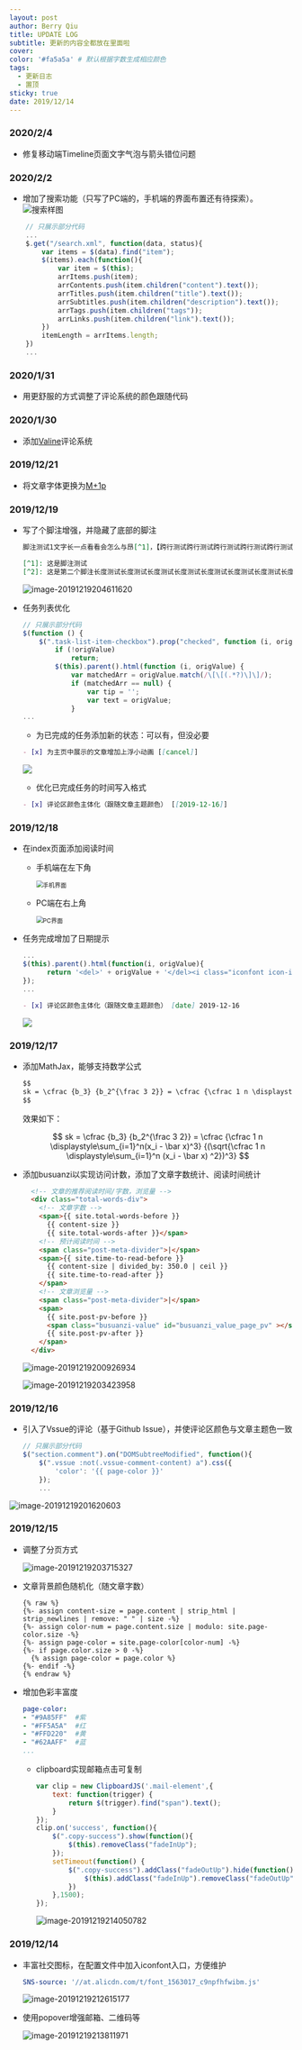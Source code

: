 ```yaml
---
layout: post
author: Berry Qiu
title: UPDATE LOG
subtitle: 更新的内容全都放在里面啦
cover: 
color: '#fa5a5a' # 默认根据字数生成相应颜色
tags: 
  - 更新日志
  - 置顶
sticky: true
date: 2019/12/14
---
```


### 2020/2/4

- 修复移动端Timeline页面文字气泡与箭头错位问题

### 2020/2/2

- 增加了搜索功能（只写了PC端的，手机端的界面布置还有待探索）。
![搜索样图](https://i.loli.net/2020/02/02/pzesvIacxF9wEMN.png)

```javascript
    // 只展示部分代码
    ...
    $.get("/search.xml", function(data, status){
        var items = $(data).find("item");
        $(items).each(function(){
            var item = $(this);
            arrItems.push(item);
            arrContents.push(item.children("content").text());
            arrTitles.push(item.children("title").text());
            arrSubtitles.push(item.children("description").text());
            arrTags.push(item.children("tags"));
            arrLinks.push(item.children("link").text());
        })
        itemLength = arrItems.length;
    })
    ...
```

### 2020/1/31

- 用更舒服的方式调整了评论系统的颜色跟随代码

### 2020/1/30

- 添加[Valine](https://valine.js.org/)评论系统

### 2019/12/21

- 将文章字体更换为[M+1p](http://mplus-fonts.osdn.jp/about-en.html)

### 2019/12/19

- 写了个脚注增强，并隐藏了底部的脚注

  ```markdown
  脚注测试1文字长一点看看会怎么与昂[^1]，【跨行测试跨行测试跨行测试跨行测试跨行测试跨行测试跨行测试跨行测试跨行测试跨行测试跨行测试跨行测试跨行测试跨行测试】一个段落多处脚注测试2[^2]
  
  [^1]: 这是脚注测试
  [^2]: 这是第二个脚注长度测试长度测试长度测试长度测试长度测试长度测试长度测试长度测试长度测试长度测试长度测试长度测试长度测试长度测试
  ```
  
  ![image-20191219204611620](\assets\images\blogImages\image-20191219204611620.png)
  
- 任务列表优化

  ```javascript
  // 只展示部分代码
  $(function () {
      $(".task-list-item-checkbox").prop("checked", function (i, origValue) {
          if (!origValue)
              return;
          $(this).parent().html(function (i, origValue) {
              var matchedArr = origValue.match(/\[\[(.*?)\]\]/);
              if (matchedArr == null) {
                  var tip = '';
                  var text = origValue;
              }
  ...
  ```

  - 为已完成的任务添加新的状态：可以有，但没必要

  ```markdown
  - [x] 为主页中展示的文章增加上浮小动画 [[cancel]]
  ```

  ![](/assets/images/blogImages/更新汇报1.png)
  - 优化已完成任务的时间写入格式

  ```markdown
  - [x] 评论区颜色主体化（跟随文章主题颜色） [[2019-12-16]] 
  ```

### 2019/12/18

- 在index页面添加阅读时间	

  - 手机端在左下角

    <img src="/assets/images/blogImages/更新汇报2.png" alt="手机界面" style="zoom:75%;" />

  - PC端在右上角

    <img src="/assets/images/blogImages/更新汇报3.png" alt="PC界面" style="zoom:75%;" />

- 任务完成增加了日期提示

  ```javascript
  ...
  $(this).parent().html(function(i, origValue){
        return '<del>' + origValue + '</del><i class="iconfont icon-icon2 finished-task"></i>'+ $(this).children("[type=hidden]").val();
  });
  ...
  ```

  ```markdown
  - [x] 评论区颜色主体化（跟随文章主题颜色） [date] 2019-12-16
  ```

  

  ![](/assets/images/blogImages/195550.png)

### 2019/12/17

- 添加MathJax，能够支持数学公式

  ```markdown
  $$
  sk = \cfrac {b_3} {b_2^{\frac 3 2}} = \cfrac {\cfrac 1 n \displaystyle\sum_{i=1}^n(x_i - \bar x)^3} {(\sqrt{\cfrac 1 n \displaystyle\sum_{i=1}^n (x_i - \bar x) ^2})^3}
  $$
  ```

  效果如下：

  $$
  sk = \cfrac {b_3} {b_2^{\frac 3 2}} = \cfrac {\cfrac 1 n \displaystyle\sum_{i=1}^n(x_i - \bar x)^3} {(\sqrt{\cfrac 1 n \displaystyle\sum_{i=1}^n (x_i - \bar x) ^2})^3}
  $$


- 添加busuanzi以实现访问计数，添加了文章字数统计、阅读时间统计

  ```html
    <!-- 文章的推荐阅读时间/字数，浏览量 -->
    <div class="total-words-div">
      <!-- 文章字数 -->
      <span>{{ site.total-words-before }}
        {{ content-size }}
        {{ site.total-words-after }}</span>
      <!-- 预计阅读时间 -->
      <span class="post-meta-divider">|</span>
      <span>{{ site.time-to-read-before }}
        {{ content-size | divided_by: 350.0 | ceil }} 
        {{ site.time-to-read-after }}
      </span>
      <!-- 文章浏览量 -->
      <span class="post-meta-divider">|</span>
      <span>
        {{ site.post-pv-before }}
        <span class="busuanzi-value" id="busuanzi_value_page_pv" ></span>
        {{ site.post-pv-after }}
      </span>  
    </div>
  ```

  ![image-20191219200926934](\assets\images\blogImages\image-20191219200926934.png)

  ![image-20191219203423958](\assets\images\blogImages\image-20191219203423958.png)

### 2019/12/16

- 引入了Vssue的评论（基于Github Issue），并使评论区颜色与文章主题色一致

  ```javascript
  // 只展示部分代码
  $("section.comment").on("DOMSubtreeModified", function(){
      $(".vssue :not(.vssue-comment-content) a").css({
          'color': '{{ page-color }}'
      });
      ...
  ```

![image-20191219201620603](\assets\images\blogImages\image-20191219201620603.png)

### 2019/12/15

- 调整了分页方式

  ![image-20191219203715327](\assets\images\blogImages\image-20191219203715327.png)

- 文章背景颜色随机化（随文章字数）

  ```
  {% raw %}
  {%- assign content-size = page.content | strip_html | strip_newlines | remove: " " | size -%}
  {%- assign color-num = page.content.size | modulo: site.page-color.size -%}
  {%- assign page-color = site.page-color[color-num] -%}
  {%- if page.color.size > 0 -%}
    {% assign page-color = page.color %}
  {%- endif -%}
  {% endraw %}
  ```


- 增加色彩丰富度

  ```yaml
  page-color: 
  - "#9A85FF"  #紫
  - "#FF5A5A"  #红
  - "#FFD220"  #黄
  - "#62AAFF"  #蓝
  ...
  ```

  - clipboard实现邮箱点击可复制

    ```javascript
    var clip = new ClipboardJS('.mail-element',{
        text: function(trigger) {
            return $(trigger).find("span").text();
        }
    });
    clip.on('success', function(){
        $(".copy-success").show(function(){
            $(this).removeClass("fadeInUp");
        });
        setTimeout(function() {
            $(".copy-success").addClass("fadeOutUp").hide(function(){
                $(this).addClass("fadeInUp").removeClass("fadeOutUp");
            })
        },1500);
    });
    ```

    ![image-20191219214050782](\assets\images\blogImages\image-20191219214050782.png)

### 2019/12/14

- 丰富社交图标，在配置文件中加入iconfont入口，方便维护

  ```yaml
  SNS-source: '//at.alicdn.com/t/font_1563017_c9npfhfwibm.js'
  ```

  ![image-20191219212615177](\assets\images\blogImages\image-20191219212615177.png)

- 使用popover增强邮箱、二维码等

  ![image-20191219213811971](\assets\images\blogImages\image-20191219213811971.png)


